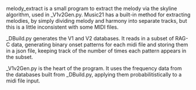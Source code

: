 melody_extract is a small program to extract the melody via the skyline algorithm, used in _V1v2Gen.py. Music21 has a built-in
method for extracting melodies, by simply dividing melody and harmony into separate tracks, but this is a little inconsistent
with some MIDI files.

_DBuild.py generates the V1 and V2 databases. It reads in a subset of RAG-C data, generating binary onset patterns for each
midi file and storing them in a json file, keeping track of the number of times each pattern appears in the subset.

_V1v2Gen.py is the heart of the program. It uses the frequency data from the databases built from _DBuild.py, applying them
probabilitistically to a midi file input.

